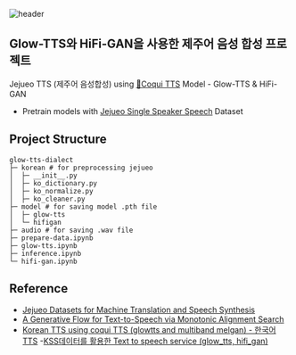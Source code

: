 ![header](https://capsule-render.vercel.app/api?type=soft&text=Text&nbsp;to&nbsp;Speech&nbsp;(TTS)&nbsp;for&nbsp;Jejueo&fontSize=45&color=439A97&fontColor=ffff)

## Glow-TTS와 HiFi-GAN을 사용한 제주어 음성 합성 프로젝트

Jejueo TTS (제주어 음성합성) using [🐸Coqui TTS](https://github.com/coqui-ai/TTS) Model - Glow-TTS & HiFi-GAN
- Pretrain models with [Jejueo Single Speaker Speech](https://www.kaggle.com/datasets/bryanpark/jejueo-single-speaker-speech-dataset) Dataset
## Project Structure
```
glow-tts-dialect
├─ korean # for preprocessing jejueo
│  ├─ __init__.py
│  ├─ ko_dictionary.py
│  ├─ ko_normalize.py
│  ├─ ko_cleaner.py
├─ model # for saving model .pth file
│  ├─ glow-tts
│  └─ hifigan
├─ audio # for saving .wav file
├─ prepare-data.ipynb
├─ glow-tts.ipynb 
├─ inference.ipynb
└─ hifi-gan.ipynb
```

## Reference
- [Jejueo Datasets for Machine Translation and Speech Synthesis](https://arxiv.org/pdf/1911.12071.pdf)
- [A Generative Flow for Text-to-Speech via Monotonic Alignment Search](https://github.com/jaywalnut310/glow-tts)
- [Korean TTS using coqui TTS (glowtts and multiband melgan) - 한국어 TTS](https://github.com/ttop32/coqui_tts_korea)
-[KSS데이터를 활용한 Text to speech service (glow_tts, hifi_gan)](https://github.com/ljh468/Imf_TTS)
